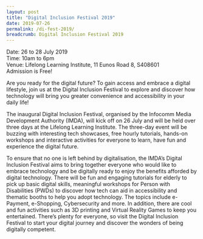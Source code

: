 ```yaml
---
layout: post
title: "Digital Inclusion Festival 2019"
date: 2019-07-26
permalink: /di-fest-2019/
breadcrumb: Digital Inclusion Festival 2019
---
```


Date: 26 to 28 July 2019<br>
Time: 10am to 6pm<br>
Venue: Lifelong Learning Institute, 11 Eunos Road 8, S408601<br>
Admission is Free! 

Are you ready for the digital future? To gain access and embrace a digital lifestyle, join us at the Digital Inclusion Festival to explore and discover how technology will bring you greater convenience and accessibility in your daily life!

The inaugural Digital Inclusion Festival, organised by the Infocomm Media Development Authority (IMDA), will kick off on 26 July and will be held over three days at the Lifelong Learning Institute. The three-day event will be buzzing with interesting tech showcases, free hourly tutorials, hands-on workshops and interactive activities for everyone to learn, have fun and experience the digital future.

To ensure that no one is left behind by digitalisation, the IMDA’s Digital Inclusion Festival aims to bring together everyone who would like to embrace technology and be digitally ready to enjoy the benefits afforded by digital technology. There will be fun and engaging tutorials for elderly to pick up basic digital skills, meaningful workshops for Person with Disabilities (PWDs) to discover how tech can aid in accessibility and thematic booths to help you adopt technology. The topics include e-Payment, e-Shopping, Cybersecurity and more. In addition, there are cool and fun activities such as 3D printing and Virtual Reality Games to keep you entertained. There’s plenty for everyone, so visit the Digital Inclusion Festival to start your digital journey and discover the wonders of being digitally competent.
